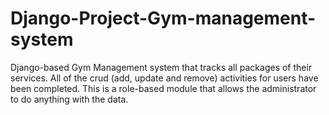 # Django-Project-Gym-management-system
Django-based Gym Management system that tracks all packages of
their services. All of the crud (add, update and remove) activities for
users have been completed. This is a role-based module that allows
the administrator to do anything with the data.
